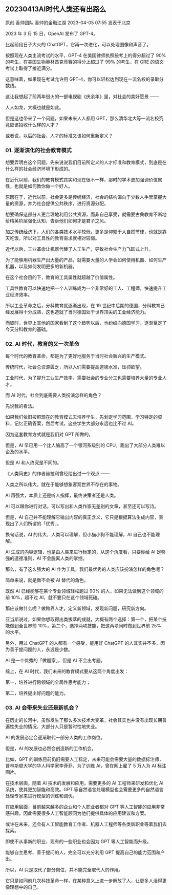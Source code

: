 ## 20230413AI时代人类还有出路么

原创 香帅团队 香帅的金融江湖 2023-04-05 07:55 发表于北京

2023 年 3 月 15 日，OpenAI 发布了 GPT-4。

比起前段日子大火的 ChatGPT，它再一次进化，可以处理图像和声音了。

按照现在人类主流考试的水平，GPT-4 在美国律师执照统考上的得分超过了 90% 的考生，在美国生物奥林匹克竞赛的得分上超过了 99% 的考生，在 GRE 的语文考试上取得了接近满分。

这意味着，如果现在考试允许用 GPT-4，你可以轻松达到现在一流名校的录取分数线。

这让我想起了前两年很火的一部电视剧《庆余年》里，对社会的美好愿景 ——

人人如龙，大概也就是如此。

但是这也带来了一个问题，如果未来人人都用 GPT，那么清华北大等一流名校究竟应该招收什么样的人才？

或者说，以后的社会，人才的标准又该如何重新定义？

### 01. 逐渐演化的社会教育模式

想要弄明白这个问题，先来说说我们目前所定义的人才标准和教育模式，到底是在什么样的社会经济环境下形成的。

在近代以前，我们的教育模式其实和现在很不一样，那时的学术更加强调价值属性，也就是如何教你做一个好人。

原因在于，近代以前，社会更多是传统经济，社会的结构偏向于少数人手里掌握大量的资源，并为社会提供公共秩序，进行资源分配。

想要确保这部分人更合理地利用公共资源，而非自己享受，就需要古典教育不断地给精英阶层强化认知，告诉他们如何才是君子之风。

加之传统经济下，人们的各类技术水平较低，更多是仰赖于大自然节律，也就是靠天吃饭，所以对工具性的教育需求就相对较弱。

近代以后，工业革命让机器代替了人工生产，导致社会生产力飞跃式上升。

为了能够用机器生产出大量的产品，就需要大量的人学会如何使用机器、如何生产机器，以及如何发明更多的新机器。

在这个社会目的下，教育的工具属性就超越了价值属性。

工具性教育可以快速地把一个人训练成为一个非常好的工人、工程师，快速提升工业经济效率。

所以工业革命之后，分科教育就逐渐出现，在 19 世纪中后期的德国，分科教育已经发展得十分成熟，这也造就了当时德国处于世界顶尖的工业经济能力。

而彼时，世界上其他的国家看到了这个趋势以后，也纷纷向德国学习，逐渐奠定了今天分科教育的基础。

### 02. AI 时代，教育的又一次革命

每个时代的教育革命，都是为了更好地服务于当时社会新兴的生产模式。

传统时代，社会总资源匮乏，所以人们需要提高道德水准，压抑欲望。

工业时代，为了提升工业生产效率，需要社会的专业分工也需要培养大量的专业人才。

而 AI 时代，社会到底需要人类扮演怎样的角色？

先说我的看法。

如果我们依旧按照现在的教育模式去培养学生，先划定学习范围，学习特定的资料，记忆正确答案，然后考试，这些学生大部分永远也比不过 AI。

因为这套教育方式就是我们对 GPT 所做的。

但是，AI 早已用一个比人脑高了一个银河系级别的 CPU，跑出了大部分人类难以企及的水平。

但是 AI 和人终究是不同的。

《人类简史》的作者赫拉利曾经给出过一个观点 ——

人类之所以伟大，就在于能够想象客观世界不存在的事物。

AI 再强大，本质上还是听人指挥，最终决策者还是人类。

AI 可以跟你进行对话，可以写出和人类作家无差别的文章，甚至还可以写诗。

但是，AI 自己并不能理解它输出内容的真正含义，它只是根据算法生成内容，表现出了人们所谓的「优秀」。

换句话说，AI 的伟大，人类可以理解，但小猫小狗不能理解，AI 自己也不能理解。

AI 生成的内容逻辑，也是由人类来进行标定的，从这个角度看，只要你给 AI 足够强的道德准则，AI 不会脱离人类的掌控。

那么，有了这么强大的 AI 作为工具，我们最优秀的人类应该扮演怎样的角色呢？

简单来说，就是做不会被 AI 替代的角色。

既然 AI 已经能够在某个专业领域轻松跑过 90% 的人，如果无法做到这个领域的前 10%，超不过 AI，就不要只在这个领域死磕。

那应该做什么呢？做跨界人才，定义新领域，发现新问题，研究新方向。

亚当斯说过，如果你想取得出类拔萃的成就，大概有两个选择：第一个，把某个技能做到全世界前 10%，第二个，选择两项技能，把这两项同时做到世界前 25% 的水平。

另外，用过 ChatGPT 的人都有一个感受，能用好 ChatGPT 的人其实并不多，因为善于提问题的人，永远是少数。

AI 是一个优秀的「做题家」，但是 AI 不会出考题。

综上，在 AI 时代，我们未来的教育模式要从这两个角度出发：

第一，培养进行跨领域的全局性思考能力；

第二，培养提出好问题的能力。

### 03. AI 会带来失业还是新机会？

在历史的长河中，虽然发生了那么多次技术大变革，社会其实也并没有出现长期普遍性失业的情况，大部分人只是暂时性地失业。

AI 的发展必定会逐渐取代一部分人类的工作岗位。

但是，AI 的发展也必然会创造新的工作机会。

比如，GPT 的训练目前仍旧需要人工标定，未来可能会需要大量的数据标注师，普林斯顿大学的华人科学家李菲菲，为了训练 AI，曾在网上雇了 5 万人为 AI 标注图片。

在技术层面，随着 AI 技术的发展和应用，需要更多的 AI 工程师来研发和优化 AI 系统，使其更加智能和高效。GPT 等自然语言处理模型也会需要更多的自然语言处理专家来进行模型的训练和调优。

在应用层面，目前越来越多的企业和个人职业者都对 GPT 等人工智能的应用非常感兴趣，因此需要很多人工智能顾问为他们提供具体的应用建议和方案。

或许在未来，还会有人工智能教育工作者、机器人工程师等各类新职业等着我们去探索。

即使不从事新的职业，现有的一些职业也会因为 GPT 等人工智能而升级。

能够自主思考、善于提问的人，完全可以充分利用 GPT 提高自己的能力范围和产出。

所以，AI 只是取代了部分岗位，并不能完全取代人的作用。

它只是如同前几次科技革命一样，在某种意义上进一步解放了人，让更多人活得更像理想中的自己。